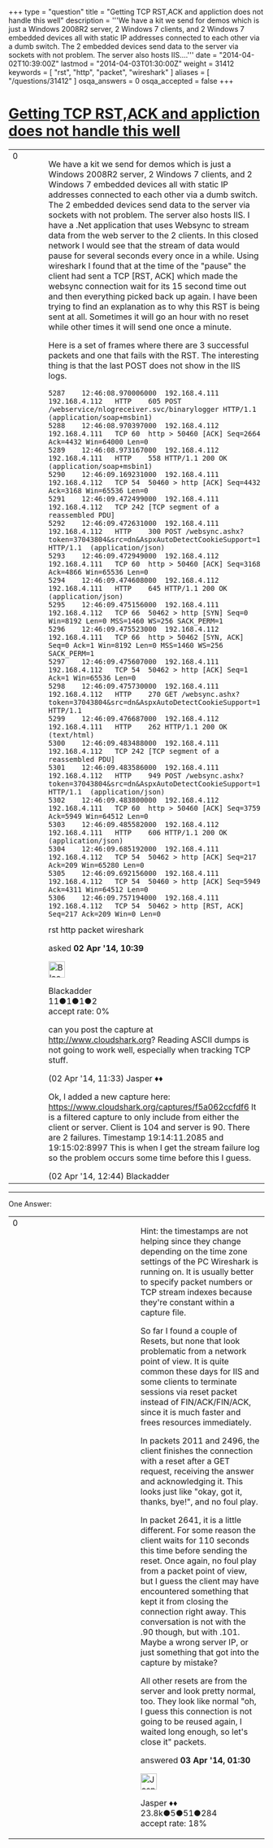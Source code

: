 +++
type = "question"
title = "Getting TCP RST,ACK and appliction does not handle this well"
description = '''We have a kit we send for demos which is just a Windows 2008R2 server, 2 Windows 7 clients, and 2 Windows 7 embedded devices all with static IP addresses connected to each other via a dumb switch. The 2 embedded devices send data to the server via sockets with not problem. The server also hosts IIS....'''
date = "2014-04-02T10:39:00Z"
lastmod = "2014-04-03T01:30:00Z"
weight = 31412
keywords = [ "rst", "http", "packet", "wireshark" ]
aliases = [ "/questions/31412" ]
osqa_answers = 0
osqa_accepted = false
+++

<div class="headNormal">

# [Getting TCP RST,ACK and appliction does not handle this well](/questions/31412/getting-tcp-rstack-and-appliction-does-not-handle-this-well)

</div>

<div id="main-body">

<div id="askform">

<table id="question-table" style="width:100%;"><colgroup><col style="width: 50%" /><col style="width: 50%" /></colgroup><tbody><tr class="odd"><td style="width: 30px; vertical-align: top"><div class="vote-buttons"><div id="post-31412-score" class="post-score" title="current number of votes">0</div><div id="favorite-count" class="favorite-count"></div></div></td><td><div id="item-right"><div class="question-body"><p>We have a kit we send for demos which is just a Windows 2008R2 server, 2 Windows 7 clients, and 2 Windows 7 embedded devices all with static IP addresses connected to each other via a dumb switch. The 2 embedded devices send data to the server via sockets with not problem. The server also hosts IIS. I have a .Net application that uses Websync to stream data from the web server to the 2 clients. In this closed network I would see that the stream of data would pause for several seconds every once in a while. Using wireshark I found that at the time of the "pause" the client had sent a TCP [RST, ACK] which made the websync connection wait for its 15 second time out and then everything picked back up again. I have been trying to find an explanation as to why this RST is being sent at all. Sometimes it will go an hour with no reset while other times it will send one once a minute.</p><p>Here is a set of frames where there are 3 successful packets and one that fails with the RST. The interesting thing is that the last POST does not show in the IIS logs.</p><pre><code>5287    12:46:08.970006000  192.168.4.111   192.168.4.112   HTTP    605 POST /webservice/nlogreceiver.svc/binarylogger HTTP/1.1  (application/soap+msbin1)
5288    12:46:08.970397000  192.168.4.112   192.168.4.111   TCP 60  http &gt; 50460 [ACK] Seq=2664 Ack=4432 Win=64000 Len=0
5289    12:46:08.973167000  192.168.4.112   192.168.4.111   HTTP    558 HTTP/1.1 200 OK  (application/soap+msbin1)
5290    12:46:09.169231000  192.168.4.111   192.168.4.112   TCP 54  50460 &gt; http [ACK] Seq=4432 Ack=3168 Win=65536 Len=0
5291    12:46:09.472499000  192.168.4.111   192.168.4.112   TCP 242 [TCP segment of a reassembled PDU]
5292    12:46:09.472631000  192.168.4.111   192.168.4.112   HTTP    300 POST /websync.ashx?token=37043804&amp;src=dn&amp;AspxAutoDetectCookieSupport=1 HTTP/1.1  (application/json)
5293    12:46:09.472949000  192.168.4.112   192.168.4.111   TCP 60  http &gt; 50460 [ACK] Seq=3168 Ack=4866 Win=65536 Len=0
5294    12:46:09.474608000  192.168.4.112   192.168.4.111   HTTP    645 HTTP/1.1 200 OK  (application/json)
5295    12:46:09.475156000  192.168.4.111   192.168.4.112   TCP 66  50462 &gt; http [SYN] Seq=0 Win=8192 Len=0 MSS=1460 WS=256 SACK_PERM=1
5296    12:46:09.475523000  192.168.4.112   192.168.4.111   TCP 66  http &gt; 50462 [SYN, ACK] Seq=0 Ack=1 Win=8192 Len=0 MSS=1460 WS=256 SACK_PERM=1
5297    12:46:09.475607000  192.168.4.111   192.168.4.112   TCP 54  50462 &gt; http [ACK] Seq=1 Ack=1 Win=65536 Len=0
5298    12:46:09.475730000  192.168.4.111   192.168.4.112   HTTP    270 GET /websync.ashx?token=37043804&amp;src=dn&amp;AspxAutoDetectCookieSupport=1 HTTP/1.1 
5299    12:46:09.476687000  192.168.4.112   192.168.4.111   HTTP    262 HTTP/1.1 200 OK  (text/html)
5300    12:46:09.483488000  192.168.4.111   192.168.4.112   TCP 242 [TCP segment of a reassembled PDU]
5301    12:46:09.483586000  192.168.4.111   192.168.4.112   HTTP    949 POST /websync.ashx?token=37043804&amp;src=dn&amp;AspxAutoDetectCookieSupport=1 HTTP/1.1  (application/json)
5302    12:46:09.483800000  192.168.4.112   192.168.4.111   TCP 60  http &gt; 50460 [ACK] Seq=3759 Ack=5949 Win=64512 Len=0
5303    12:46:09.485582000  192.168.4.112   192.168.4.111   HTTP    606 HTTP/1.1 200 OK  (application/json)
5304    12:46:09.685192000  192.168.4.111   192.168.4.112   TCP 54  50462 &gt; http [ACK] Seq=217 Ack=209 Win=65280 Len=0
5305    12:46:09.692156000  192.168.4.111   192.168.4.112   TCP 54  50460 &gt; http [ACK] Seq=5949 Ack=4311 Win=64512 Len=0
5306    12:46:09.757194000  192.168.4.111   192.168.4.112   TCP 54  50462 &gt; http [RST, ACK] Seq=217 Ack=209 Win=0 Len=0</code></pre></div><div id="question-tags" class="tags-container tags">rst http packet wireshark</div><div id="question-controls" class="post-controls"></div><div class="post-update-info-container"><div class="post-update-info post-update-info-user"><p>asked <strong>02 Apr '14, 10:39</strong></p><img src="https://secure.gravatar.com/avatar/6bea9ca562ce2c299b509b1c986ebc5e?s=32&amp;d=identicon&amp;r=g" class="gravatar" width="32" height="32" alt="Blackadder&#39;s gravatar image" /><p>Blackadder<br />
<span class="score" title="11 reputation points">11</span><span title="1 badges"><span class="badge1">●</span><span class="badgecount">1</span></span><span title="1 badges"><span class="silver">●</span><span class="badgecount">1</span></span><span title="2 badges"><span class="bronze">●</span><span class="badgecount">2</span></span><br />
<span class="accept_rate" title="Rate of the user&#39;s accepted answers">accept rate:</span> <span title="Blackadder has no accepted answers">0%</span></p></div></div><div id="comments-container-31412" class="comments-container"><span id="31415"></span><div id="comment-31415" class="comment"><div id="post-31415-score" class="comment-score"></div><div class="comment-text"><p>can you post the capture at <a href="http://www.cloudshark.org">http://www.cloudshark.org</a>? Reading ASCII dumps is not going to work well, especially when tracking TCP stuff.</p></div><div id="comment-31415-info" class="comment-info"><span class="comment-age">(02 Apr '14, 11:33)</span> Jasper ♦♦</div></div><span id="31424"></span><div id="comment-31424" class="comment"><div id="post-31424-score" class="comment-score"></div><div class="comment-text"><p>Ok, I added a new capture here: <a href="https://www.cloudshark.org/captures/f5a062ccfdf6">https://www.cloudshark.org/captures/f5a062ccfdf6</a> It is a filtered capture to only include from either the client or server. Client is 104 and server is 90. There are 2 failures. Timestamp 19:14:11.2085 and 19:15:02:8997 This is when I get the stream failure log so the problem occurs some time before this I guess.</p></div><div id="comment-31424-info" class="comment-info"><span class="comment-age">(02 Apr '14, 12:44)</span> Blackadder</div></div></div><div id="comment-tools-31412" class="comment-tools"></div><div class="clear"></div><div id="comment-31412-form-container" class="comment-form-container"></div><div class="clear"></div></div></td></tr></tbody></table>

------------------------------------------------------------------------

<div class="tabBar">

<span id="sort-top"></span>

<div class="headQuestions">

One Answer:

</div>

</div>

<span id="31460"></span>

<div id="answer-container-31460" class="answer">

<table style="width:100%;"><colgroup><col style="width: 50%" /><col style="width: 50%" /></colgroup><tbody><tr class="odd"><td style="width: 30px; vertical-align: top"><div class="vote-buttons"><div id="post-31460-score" class="post-score" title="current number of votes">0</div></div></td><td><div class="item-right"><div class="answer-body"><p>Hint: the timestamps are not helping since they change depending on the time zone settings of the PC Wireshark is running on. It is usually better to specify packet numbers or TCP stream indexes because they're constant within a capture file.</p><p>So far I found a couple of Resets, but none that look problematic from a network point of view. It is quite common these days for IIS and some clients to terminate sessions via reset packet instead of FIN/ACK/FIN/ACK, since it is much faster and frees resources immediately.</p><p>In packets 2011 and 2496, the client finishes the connection with a reset after a GET request, receiving the answer and acknowledging it. This looks just like "okay, got it, thanks, bye!", and no foul play.</p><p>In packet 2641, it is a little different. For some reason the client waits for 110 seconds this time before sending the reset. Once again, no foul play from a packet point of view, but I guess the client may have encountered something that kept it from closing the connection right away. This conversation is not with the .90 though, but with .101. Maybe a wrong server IP, or just something that got into the capture by mistake?</p><p>All other resets are from the server and look pretty normal, too. They look like normal "oh, I guess this connection is not going to be reused again, I waited long enough, so let's close it" packets.</p></div><div class="answer-controls post-controls"></div><div class="post-update-info-container"><div class="post-update-info post-update-info-user"><p>answered <strong>03 Apr '14, 01:30</strong></p><img src="https://secure.gravatar.com/avatar/c578ba2967741f25aebd6afef702f432?s=32&amp;d=identicon&amp;r=g" class="gravatar" width="32" height="32" alt="Jasper&#39;s gravatar image" /><p>Jasper ♦♦<br />
<span class="score" title="23806 reputation points"><span>23.8k</span></span><span title="5 badges"><span class="badge1">●</span><span class="badgecount">5</span></span><span title="51 badges"><span class="silver">●</span><span class="badgecount">51</span></span><span title="284 badges"><span class="bronze">●</span><span class="badgecount">284</span></span><br />
<span class="accept_rate" title="Rate of the user&#39;s accepted answers">accept rate:</span> <span title="Jasper has 263 accepted answers">18%</span></p></div></div><div id="comments-container-31460" class="comments-container"></div><div id="comment-tools-31460" class="comment-tools"></div><div class="clear"></div><div id="comment-31460-form-container" class="comment-form-container"></div><div class="clear"></div></div></td></tr></tbody></table>

</div>

<div class="paginator-container-left">

</div>

</div>

</div>

